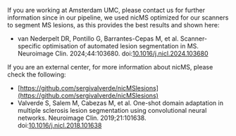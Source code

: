 If you are working at Amsterdam UMC, please contact us for further information since in our pipeline, we used nicMS optimized for our scanners to segment MS lesions, as this provides the best results and shown here:<br/>
- van Nederpelt DR, Pontillo G, Barrantes-Cepas M, et al. Scanner-specific optimisation of automated lesion segmentation in MS. Neuroimage Clin. 2024;44:103680. doi:[10.1016/j.nicl.2024.103680](10.1016/j.nicl.2024.103680)<br/>

If you are an external center, for more information about nicMS, please check the following: <br/>
- [https://github.com/sergivalverde/nicMSlesions](https://github.com/sergivalverde/nicMSlesions)
- Valverde S, Salem M, Cabezas M, et al. One-shot domain adaptation in multiple sclerosis lesion segmentation using convolutional neural networks. Neuroimage Clin. 2019;21:101638. doi:[10.1016/j.nicl.2018.101638](10.1016/j.nicl.2018.101638)
